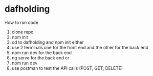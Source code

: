 # dafholding

How to run code
1) clone repo
2) npm init
3) cd to dafholding and npm init
either
4) use 2 terminals one for the front end and the other for the back end
5) npm run dev for the back end
6) ng serve for the back end
or 
4) npm run dev
5) use postman to test the  API calls (POST, GET, DELETE)
